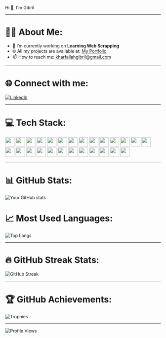 Hi 👋, I'm Gibril

---

# 🧑‍💻 About Me:
- 🚀 I’m currently working on **Learning Web Scrapping**
- 🌐 All my projects are available at: [My Portfolio](https://gibrilkharfallah.github.io/Portfolio/)
- 📫 How to reach me: kharfallahgibril@gmail.com

---

# 🌐 Connect with me:
[![LinkedIn](https://img.shields.io/badge/LinkedIn-%230077B5.svg?logo=linkedin&logoColor=white)]([https://linkedin.com/in/your-profile](https://www.linkedin.com/in/gibril-kharfallah-6b5664255/))  

---

# 💻 Tech Stack:
<p align="left">
  <img src="https://img.shields.io/badge/-HTML5-%23E34F26?logo=html5&logoColor=white" height="30"/> 
  <img src="https://img.shields.io/badge/-CSS3-%231572B6?logo=css3&logoColor=white" height="30"/>
  <img src="https://img.shields.io/badge/-JavaScript-%23F7DF1E?logo=javascript&logoColor=black" height="30"/> 
  <img src="https://img.shields.io/badge/-React-%2361DAFB?logo=react&logoColor=black" height="30"/>
  <img src="https://img.shields.io/badge/-Node.js-%23339933?logo=node.js&logoColor=white" height="30"/>
  <img src="https://img.shields.io/badge/-Express.js-%23000000?logo=express&logoColor=white" height="30"/>
  <img src="https://img.shields.io/badge/-Sequelize-%235259CC?logo=sequelize&logoColor=white" height="30"/>
  <img src="https://img.shields.io/badge/-NPM-%23CB3837?logo=npm&logoColor=white" height="30"/>
  <img src="https://img.shields.io/badge/-Three.js-%23000000?logo=three.js&logoColor=white" height="30"/>
  <img src="https://img.shields.io/badge/-Python-%233776AB?logo=python&logoColor=white" height="30"/>
  <img src="https://img.shields.io/badge/-Matplotlib-%23ffffff?logo=matplotlib&logoColor=blue" height="30"/>
  <img src="https://img.shields.io/badge/-NumPy-%23013243?logo=numpy&logoColor=white" height="30"/>
  <img src="https://img.shields.io/badge/-SciPy-%230C55A5?logo=scipy&logoColor=white" height="30"/>
  <img src="https://img.shields.io/badge/-Pandas-%23150458?logo=pandas&logoColor=white" height="30"/>
  <img src="https://img.shields.io/badge/-Scikit--learn-%23F7931E?logo=scikit-learn&logoColor=white" height="30"/>
  <img src="https://img.shields.io/badge/-Seaborn-%2365C2CB?logo=seaborn&logoColor=white" height="30"/>
  <img src="https://img.shields.io/badge/-Plotly-%23036FE8?logo=plotly&logoColor=white" height="30"/>
  <img src="https://img.shields.io/badge/-Tkinter-%23FF6F00?logo=tkinter&logoColor=white" height="30"/>
  <img src="https://img.shields.io/badge/-PHP-%235259CC?logo=php&logoColor=white" height="30"/>
  <img src="https://img.shields.io/badge/-MySQL-%234479A1?logo=mysql&logoColor=white" height="30"/>
  <img src="https://img.shields.io/badge/-Bash-%234EAA25?logo=gnu-bash&logoColor=white" height="30"/>
  <img src="https://img.shields.io/badge/-R-%23276DC3?logo=r&logoColor=white" height="30"/>
  <img src="https://img.shields.io/badge/-C-%23A8B9CC?logo=c&logoColor=black" height="30"/>
  <img src="https://img.shields.io/badge/-MATLAB-%23FF6F00?logo=mathworks&logoColor=white" height="30"/>
  <img src="https://img.shields.io/badge/-Java-%23007396?logo=java&logoColor=white" height="30"/>
  <img src="https://img.shields.io/badge/-Git-%23F05032?logo=git&logoColor=white" height="30"/>
</p>

---

# 📊 GitHub Stats:
![Your GitHub stats](https://github-readme-stats.vercel.app/api?username=GibrilKharfallah&show_icons=true&theme=dark)

# 📈 Most Used Languages:
![Top Langs](https://github-readme-stats.vercel.app/api/top-langs/?username=GibrilKharfallah&layout=compact&theme=dark)

---

# 🔥 GitHub Streak Stats:
![GitHub Streak](https://streak-stats.demolab.com?user=GibrilKharfallah&theme=dark&hide_border=true)

---

# 🏆 GitHub Achievements:
![Trophies](https://github-profile-trophy.vercel.app/?username=GibrilKharfallah&theme=onedark)

---

![Profile Views](https://komarev.com/ghpvc/?username=GibrilKharfallah&color=800020)
